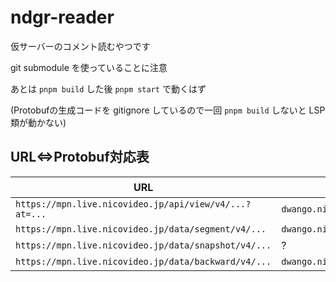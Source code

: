 # ndgr-reader

仮サーバーのコメント読むやつです

git submodule を使っていることに注意

あとは `pnpm build` した後 `pnpm start` で動くはず

(Protobufの生成コードを gitignore しているので一回 `pnpm build` しないと LSP 類が動かない)

## URL⇔Protobuf対応表

| URL | 型名 | stream? |
| --- | --- | --- |
| `https://mpn.live.nicovideo.jp/api/view/v4/...?at=...` | `dwango.nicolive.chat.service.edge.ChunkedEntry` | true |
| `https://mpn.live.nicovideo.jp/data/segment/v4/...` | `dwango.nicolive.chat.service.edge.ChunkedMessage` | true |
| `https://mpn.live.nicovideo.jp/data/snapshot/v4/...` | ? | true |
| `https://mpn.live.nicovideo.jp/data/backward/v4/...` | `dwango.nicolive.chat.service.edge.PackedSegment` | false |

